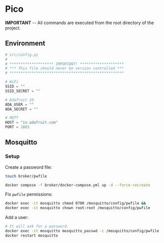 # Pico

**IMPORTANT** -- All commands are executed from the root directory of the project.

## Environment

```py
# src/config.py
#
# ******************** IMPORTANT! ********************
# *** This file should never be version controlled ***
# ****************************************************

# WiFi
SSID = ""
SSID_SECRET = ""

# Adafruit IO
ADA_USER = ""
ADA_SECRET = ""

# MQTT
HOST = "io.adafruit.com"
PORT = 1883
```

## Mosquitto

### Setup

Create a password file:

```bash
touch broker/pwfile
```

```bash
docker compose -f broker/docker-compose.yml up -d --force-recreate
```

Fix `pwfile` permissions:

```bash
docker exec -it mosquitto chmod 0700 /mosquitto/config/pwfile &&
docker exec -it mosquitto chown root:root /mosquitto/config/pwfile
```

Add a user:

```bash
# It will ask for a password.
docker exec -it mosquitto mosquitto_passwd -c /mosquitto/config/pwfile {user} &&
docker restart mosquitto
```
